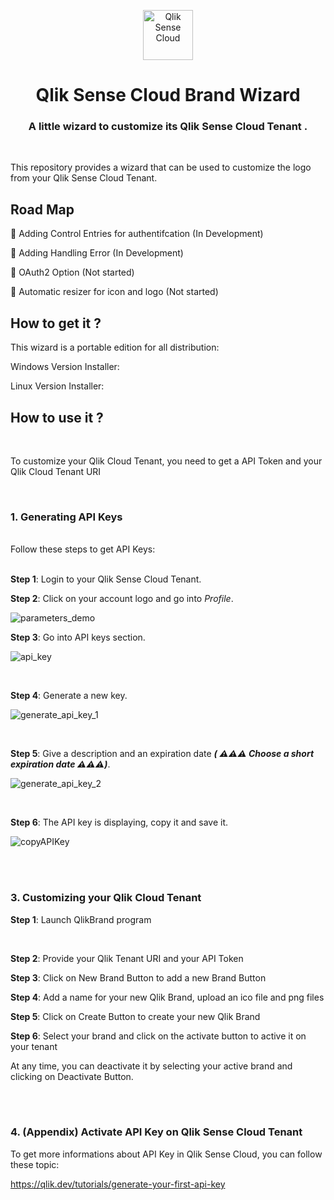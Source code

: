 <p align="center" style="vertical-align:center;">
  <a href="https://www.qlik.com/fr-fr/products/qlik-cloud">
    <img alt="Qlik Sense Cloud" src="https://mace-solutions.fr/wp-content/uploads/2022/02/qlik-square.png" width="80", height="80" />
  </a>
</p>

<h1 align="center">
  Qlik Sense Cloud Brand Wizard
</h1>
  <h3 align="center">
    A little wizard to customize its Qlik Sense Cloud Tenant .
</h3>

<br/>

This repository provides a wizard that can be used to customize the logo from your Qlik Sense Cloud Tenant.

## Road Map 

🚧 Adding Control Entries for authentifcation (In Development)

🚧 Adding Handling Error (In Development)

🚧 OAuth2 Option (Not started)

🚧 Automatic resizer for icon and logo (Not started)

## How to get it ?

This wizard is a portable edition for all distribution: 

Windows Version Installer:

Linux Version Installer:

## How to use it ?
<br/>

To customize your Qlik Cloud Tenant, you need to get a API Token and your Qlik Cloud Tenant URI

<br/>

### 1. Generating API Keys
<br/>
Follow these steps to get API Keys:
<br/>
<br/>

**Step 1**: Login to your Qlik Sense Cloud Tenant. 

**Step 2**: Click on your account logo and go into _Profile_. 

![parameters_demo](https://user-images.githubusercontent.com/13502563/198839712-37ae74df-da8f-47dc-9914-7b441e97170e.png)


**Step 3**: Go into API keys section.

![api_key](https://user-images.githubusercontent.com/13502563/198839717-628ed851-13f2-4972-a15e-7c67cd2e58ec.png)

<br/>

**Step 4**: Generate a new key.

![generate_api_key_1](https://user-images.githubusercontent.com/13502563/198839726-663f7a9c-59e0-480a-81c1-f9e9eb45f42d.png)

<br/>

**Step 5**: Give a description and an expiration date **_( ⚠️⚠️⚠️ Choose a short expiration date ⚠️⚠️⚠️)_**.

![generate_api_key_2](https://user-images.githubusercontent.com/13502563/198839738-ef8190a5-0c3f-479a-84f7-08677bfe0f13.png)

<br/>

**Step 6**: The API key is displaying, copy it and save it.

![copyAPIKey](https://user-images.githubusercontent.com/13502563/198839741-5b004316-33c2-43aa-983a-904e55845529.png)

<br/>
<br/>

### 3. Customizing your Qlik Cloud Tenant

**Step 1**: Launch QlikBrand program

<br/>

**Step 2**: Provide your Qlik Tenant URI and your API Token

**Step 3**: Click on New Brand Button to add a new Brand Button 

**Step 4**: Add a name for your new Qlik Brand, upload an ico file and png files  

**Step 5**: Click on Create Button to create your new Qlik Brand

**Step 6**: Select your brand and click on the activate button to active it on your tenant 

At any time, you can deactivate it by selecting your active brand and clicking on Deactivate Button.

<br/>
<br/>

### 4. (Appendix) Activate API Key on Qlik Sense Cloud Tenant

To get more informations about API Key in Qlik Sense Cloud, you can follow these topic:

https://qlik.dev/tutorials/generate-your-first-api-key


